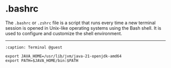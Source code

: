 # .bashrc

The `.bashrc` or `.zshrc` file is a script that runs every time a new terminal session is opened in Unix-like operating systems using the Bash shell. It is used to configure and customize the shell environment. 

---



 ```{code-block} bash
 :caption: Terminal @guest
 
export JAVA_HOME=/usr/lib/jvm/java-21-openjdk-amd64
export PATH=$JAVA_HOME/bin:$PATH
 
```

